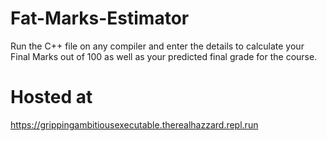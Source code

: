 # Fat-Marks-Estimator

Run the C++ file on any compiler and enter the details to calculate your Final Marks out of 100 as well as your predicted final grade for the course.

# Hosted at

https://grippingambitiousexecutable.therealhazzard.repl.run

